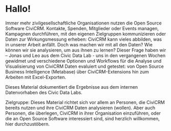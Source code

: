 # Hallo!

Immer mehr zivilgesellschaftliche Organisationen nutzen die Open Source Software CiviCRM. Kontakte, Spenden, Mitglieder oder Events managen, Kampagnen durchführen, mit den eigenen Zielgruppen kommunizieren oder Daten zur Wirkungsmessung erheben: CiviCRM kann vieles abbilden, was in unserer Arbeit anfällt. Doch was machen wir mit all den Daten? Wie können wir sie analysieren, um aus ihnen zu lernen? 
Dieser Frage haben wir  – Jonas und Leo aus dem Civic Data Lab - uns in den vergangenen Wochen gewidmet und verschiedene Optionen und Workflows für die Analyse und Visualisierung von CiviCRM Daten evaluiert und getestet: von Open Source Business Intelligence (Metabase) über CiviCRM-Extensions hin zum Arbeiten mit Excel-Exporten. 

Dieses Material dokumentiert die Ergebnisse aus dem internen Datenvorhaben des Civic Data Labs.

Zielgruppe: Dieses Material richtet sich vor allem an Personen, die CiviCRM bereits nutzen und ihre CiviCRM Daten analysieren (wollen). Aber auch Personen, die überlegen, CiviCRM in ihrer Organisation einzuführen, oder die an Open Source Software interessiert sind, sind herzlich willkommen, hier durchzustöbern. 
